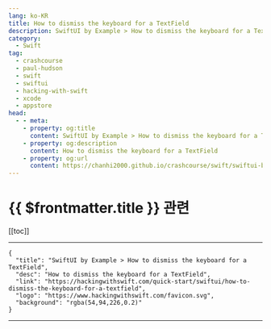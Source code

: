 ```yaml
---
lang: ko-KR
title: How to dismiss the keyboard for a TextField
description: SwiftUI by Example > How to dismiss the keyboard for a TextField
category:
  - Swift
tag: 
  - crashcourse
  - paul-hudson
  - swift
  - swiftui
  - hacking-with-swift
  - xcode
  - appstore
head:
  - - meta:
    - property: og:title
      content: SwiftUI by Example > How to dismiss the keyboard for a TextField
    - property: og:description
      content: How to dismiss the keyboard for a TextField
    - property: og:url
      content: https://chanhi2000.github.io/crashcourse/swift/swiftui-by-example/06-user-interface-controls/how-to-dismiss-the-keyboard-for-a-textfield.html
---
```


# {{ $frontmatter.title }} 관련

[[toc]]

---

```component VPCard
{
  "title": "SwiftUI by Example > How to dismiss the keyboard for a TextField",
  "desc": "How to dismiss the keyboard for a TextField",
  "link": "https://hackingwithswift.com/quick-start/swiftui/how-to-dismiss-the-keyboard-for-a-textfield",
  "logo": "https://www.hackingwithswift.com/favicon.svg",
  "background": "rgba(54,94,226,0.2)"
}
```

---

<TagLinks />